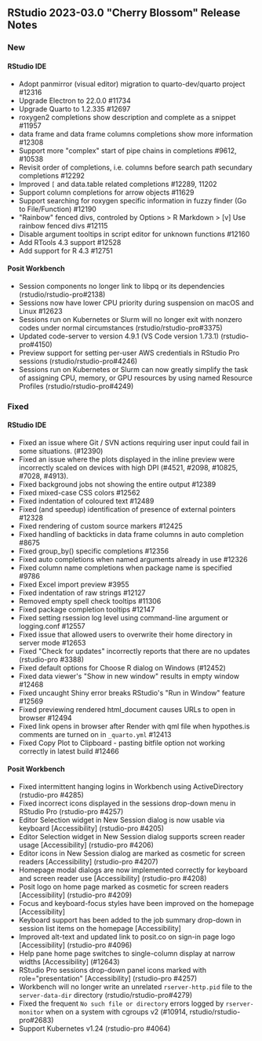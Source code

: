 
## RStudio 2023-03.0 "Cherry Blossom" Release Notes

### New

#### RStudio IDE
- Adopt panmirror (visual editor) migration to quarto-dev/quarto project #12316
- Upgrade Electron to 22.0.0 #11734
- Upgrade Quarto to 1.2.335 #12697
- roxygen2 completions show description and complete as a snippet #11957
- data frame and data frame columns completions show more information #12308
- Support more "complex" start of pipe chains in completions #9612, #10538
- Revisit order of completions, i.e. columns before search path secundary completions #12292
- Improved `[` and data.table related completions #12289, 11202
- Support column completions for arrow objects #11629
- Support searching for roxygen specific information in fuzzy finder (Go to File/Function) #12190
- "Rainbow" fenced divs, controled by Options > R Markdown > [v] Use rainbow fenced divs #12115
- Disable argument tooltips in script editor for unknown functions #12160
- Add RTools 4.3 support #12528 
- Add support for R 4.3 #12751

#### Posit Workbench
- Session components no longer link to libpq or its dependencies (rstudio/rstudio-pro#2138)
- Sessions now have lower CPU priority during suspension on macOS and Linux #12623
- Sessions run on Kubernetes or Slurm will no longer exit with nonzero codes under normal circumstances (rstudio/rstudio-pro#3375)
- Updated code-server to version 4.9.1 (VS Code version 1.73.1) (rstudio-pro#4150)
- Preview support for setting per-user AWS credentials in RStudio Pro sessions (rstudio/rstudio-pro#4246)
- Sessions run on Kubernetes or Slurm can now greatly simplify the task of assigning CPU, memory, or GPU resources by using named Resource Profiles (rstudio/rstudio-pro#4249)

### Fixed

#### RStudio IDE
- Fixed an issue where Git / SVN actions requiring user input could fail in some situations. (#12390)
- Fixed an issue where the plots displayed in the inline preview were incorrectly scaled on devices with high DPI (#4521, #2098, #10825, #7028, #4913).
- Fixed background jobs not showing the entire output #12389
- Fixed mixed-case CSS colors #12562
- Fixed indentation of coloured text #12489
- Fixed (and speedup) identification of presence of external pointers #12328
- Fixed rendering of custom source markers #12425
- Fixed handling of backticks in data frame columns in auto completion #8675
- Fixed group_by() specific completions #12356
- Fixed auto completions when named arguments already in use #12326
- Fixed column name completions when package name is specified #9786
- Fixed Excel import preview #3955
- Fixed indentation of raw strings #12127
- Removed empty spell check tooltips #11306
- Fixed package completion tooltips #12147
- Fixed setting rsession log level using command-line argument or logging.conf #12557
- Fixed issue that allowed users to overwrite their home directory in server mode #12653
- Fixed "Check for updates" incorrectly reports that there are no updates (rstudio-pro #3388)
- Fixed default options for Choose R dialog on Windows (#12452)
- Fixed data viewer's "Show in new window" results in empty window #12468
- Fixed uncaught Shiny error breaks RStudio's "Run in Window" feature #12569
- Fixed previewing rendered html_document causes URLs to open in browser #12494
- Fixed link opens in browser after Render with qml file when hypothes.is comments are turned on in `_quarto.yml` #12413
- Fixed Copy Plot to Clipboard - pasting bitfile option not working correctly in latest build #12466

#### Posit Workbench
- Fixed intermittent hanging logins in Workbench using ActiveDirectory (rstudio-pro #4285)
- Fixed incorrect icons displayed in the sessions drop-down menu in RStudio Pro (rstudio-pro #4257) 
- Editor Selection widget in New Session dialog is now usable via keyboard [Accessibility] (rstudio-pro #4205)
- Editor Selection widget in New Session dialog supports screen reader usage [Accessibility] (rstudio-pro #4206)
- Editor icons in New Session dialog are marked as cosmetic for screen readers [Accessibility] (rstudio-pro #4207)
- Homepage modal dialogs are now implemented correctly for keyboard and screen reader use [Accessibility] (rstudio-pro #4208)
- Posit logo on home page marked as cosmetic for screen readers [Accessibility] (rstudio-pro #4209)
- Focus and keyboard-focus styles have been improved on the homepage [Accessibility]
- Keyboard support has been added to the job summary drop-down in session list items on the homepage [Accessibility]
- Improved alt-text and updated link to posit.co on sign-in page logo [Accessibility] (rstudio-pro #4096)
- Help pane home page switches to single-column display at narrow widths [Accessibility] (#12643)
- RStudio Pro sessions drop-down panel icons marked with role="presentation" [Accessibility] (rstudio-pro #4257)
- Workbench will no longer write an unrelated `rserver-http.pid` file to the `server-data-dir` directory (rstudio/rstudio-pro#4279)
- Fixed the frequent `No such file or directory` errors logged by `rserver-monitor` when on a system with cgroups v2 (#10914, rstudio/rstudio-pro#2683)
- Support Kubernetes v1.24 (rstudio-pro #4064)
